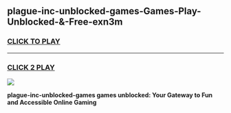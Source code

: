 
## plague-inc-unblocked-games-Games-Play-Unblocked-&-Free-exn3m
<h3>
<a href="https://premium76.site?title=plague-inc-unblocked-games&ref=24A">CLICK TO PLAY</a></h3>
<hr>

<h3>
<a href="https://premium76.site?title=plague-inc-unblocked-games&ref=24A">CLICK 2 PLAY</a>
  
</h3>

<a href="https://premium76.site?title=plague-inc-unblocked-games&ref=24A"><img src="https://clearcache.store/games.png"></a>


**plague-inc-unblocked-games games unblocked: Your Gateway to Fun and Accessible Online Gaming**
